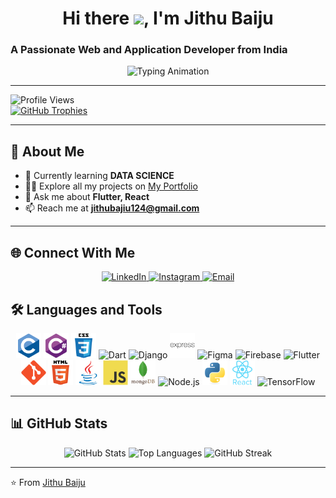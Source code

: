 <h1 align="center">Hi there <img src="https://media.giphy.com/media/hvRJCLFzcasrR4ia7z/giphy.gif" width="35">, I'm Jithu Baiju</h1>
 
### A Passionate Web and Application Developer from India  
<p align="center">
  <img src="https://readme-typing-svg.herokuapp.com?font=Fira+Code&size=22&pause=1000&color=00FF00&width=435&lines=Hello%2C+I'm+Jithu+Baiju!;Welcome+to+my+GitHub+Profile;I+love+building+cool+things+with+code!" alt="Typing Animation" />
</p>

---

![Profile Views](https://komarev.com/ghpvc/?username=jithubaiju55&label=Profile%20views&color=0e75b6&style=flat)  
[![GitHub Trophies](https://github-profile-trophy.vercel.app/?username=jithubaiju55)](https://github.com/ryo-ma/github-profile-trophy)

---

## 🚀 About Me
- 🌱 Currently learning **DATA SCIENCE**
- 👨‍💻 Explore all my projects on [My Portfolio](https://jithubaiju55.github.io/)
- 💬 Ask me about **Flutter, React**
- 📫 Reach me at **jithubajiu124@gmail.com**

---

## 🌐 Connect With Me  
<div align="center">
    <a href="https://linkedin.com/in/jithu-baiju" target="_blank">
        <img src="https://img.shields.io/badge/LinkedIn-0A66C2?style=for-the-badge&logo=linkedin&logoColor=white" alt="LinkedIn"/>
    </a>
    <a href="https://instagram.com/jithu_2440" target="_blank">
        <img src="https://img.shields.io/badge/Instagram-E4405F?style=for-the-badge&logo=instagram&logoColor=white" alt="Instagram"/>
    </a>
    <a href="mailto:jithubajiu124@gmail.com" target="_blank">
        <img src="https://img.shields.io/badge/Email-D14836?style=for-the-badge&logo=gmail&logoColor=white" alt="Email"/>
    </a>
</div>


## 🛠️ Languages and Tools
<div align="center">
    <img src="https://raw.githubusercontent.com/devicons/devicon/master/icons/c/c-original.svg" alt="C" width="40" height="40"/>
    <img src="https://raw.githubusercontent.com/devicons/devicon/master/icons/csharp/csharp-original.svg" alt="C#" width="40" height="40"/>
    <img src="https://raw.githubusercontent.com/devicons/devicon/master/icons/css3/css3-original-wordmark.svg" alt="CSS3" width="40" height="40"/>
    <img src="https://www.vectorlogo.zone/logos/dartlang/dartlang-icon.svg" alt="Dart" width="40" height="40"/>
    <img src="https://cdn.worldvectorlogo.com/logos/django.svg" alt="Django" width="40" height="40"/>
    <img src="https://raw.githubusercontent.com/devicons/devicon/master/icons/express/express-original-wordmark.svg" alt="Express" width="40" height="40"/>
    <img src="https://www.vectorlogo.zone/logos/figma/figma-icon.svg" alt="Figma" width="40" height="40"/>
    <img src="https://www.vectorlogo.zone/logos/firebase/firebase-icon.svg" alt="Firebase" width="40" height="40"/>
    <img src="https://www.vectorlogo.zone/logos/flutterio/flutterio-icon.svg" alt="Flutter" width="40" height="40"/>
    <img src="https://raw.githubusercontent.com/devicons/devicon/master/icons/git/git-original.svg" alt="Git" width="40" height="40"/>
    <img src="https://raw.githubusercontent.com/devicons/devicon/master/icons/html5/html5-original-wordmark.svg" alt="HTML5" width="40" height="40"/>
    <img src="https://raw.githubusercontent.com/devicons/devicon/master/icons/java/java-original.svg" alt="Java" width="40" height="40"/>
    <img src="https://raw.githubusercontent.com/devicons/devicon/master/icons/javascript/javascript-original.svg" alt="JavaScript" width="40" height="40"/>
    <img src="https://raw.githubusercontent.com/devicons/devicon/master/icons/mongodb/mongodb-original-wordmark.svg" alt="MongoDB" width="40" height="40"/>
    <img src="https://www.vectorlogo.zone/logos/nodejs/nodejs-horizontal.svg" alt="Node.js" width="40" height="40"/>
    <img src="https://raw.githubusercontent.com/devicons/devicon/master/icons/python/python-original.svg" alt="Python" width="40" height="40"/>
    <img src="https://raw.githubusercontent.com/devicons/devicon/master/icons/react/react-original-wordmark.svg" alt="React" width="40" height="40"/>
    <img src="https://www.vectorlogo.zone/logos/tensorflow/tensorflow-icon.svg" alt="TensorFlow" width="40" height="40"/>
</div>

---

## 📊 GitHub Stats

<div align="center">
    <img src="https://github-readme-stats.vercel.app/api?username=jithubaiju55&show_icons=true&theme=radical" alt="GitHub Stats" height="180px"/>
    <img src="https://github-readme-stats.vercel.app/api/top-langs/?username=jithubaiju55&layout=compact&theme=radical" alt="Top Languages" height="180px"/>
    <img src="https://github-readme-streak-stats.herokuapp.com/?user=jithubaiju55&theme=radical" alt="GitHub Streak" height="180px"/>
</div>

---

⭐️ From [Jithu Baiju](https://github.com/jithubaiju55)
